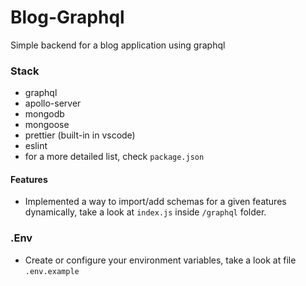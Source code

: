 # Blog-Graphql

Simple backend for a blog application using graphql

### Stack

- graphql
- apollo-server
- mongodb
- mongoose
- prettier (built-in in vscode)
- eslint
- for a more detailed list, check `package.json`

#### Features

- Implemented a way to import/add schemas for a given features dynamically, take a look at `index.js` inside `/graphql` folder.

### .Env

- Create or configure your environment variables, take a look at file `.env.example`
